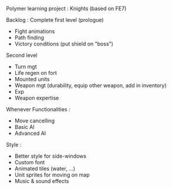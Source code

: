 Polymer learning project : Knights (based on FE7)

Backlog :
Complete first level (prologue)
- Fight animations
- Path finding
- Victory conditions (put shield on "boss")

Second level
- Turn mgt
- Life regen on fort
- Mounted units
- Weapon mgt (durability, equip other weapon, add in inventory)
- Exp
- Weapon expertise

Whenever
Functionalities :
- Move cancelling
- Basic AI
- Advanced AI

Style :
- Better style for side-windows
- Custom font
- Animated tiles (water, ...)
- Unit sprites for moving on map
- Music & sound effects